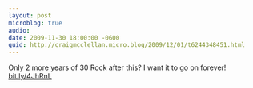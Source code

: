 ```yaml
---
layout: post
microblog: true
audio: 
date: 2009-11-30 18:00:00 -0600
guid: http://craigmcclellan.micro.blog/2009/12/01/t6244348451.html
---
```

Only 2 more years of 30 Rock after this?  I want it to go on forever! [bit.ly/4JhRnL](http://bit.ly/4JhRnL)
